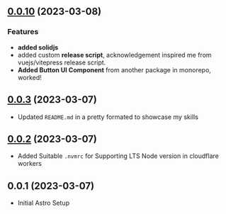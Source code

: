 ## [0.0.10](https://github.com/q1b/q1b-repo/compare/v0.0.3...v0.0.10) (2023-03-08)

### Features

- **added solidjs**
- added custom **release script**, acknowledgement inspired me from vuejs/vitepress release script.
- **Added Button UI Component** from another package in monorepo, worked!

## [0.0.3](https://github.com/q1b/q1b/compare/v0.0.2...v0.0.3) (2023-03-07)

- Updated `README.md` in a pretty formated to showcase my skills

## [0.0.2](https://github.com/q1b/q1b/compare/v0.0.1...v0.0.2) (2023-03-07)

- Added Suitable `.nvmrc` for Supporting LTS Node version in cloudflare workers

## 0.0.1 (2023-03-07)

- Initial Astro Setup
